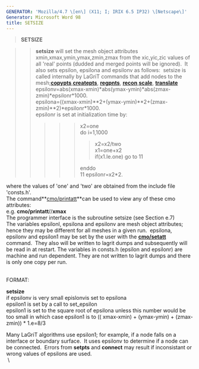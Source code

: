 ```yaml
---
GENERATOR: 'Mozilla/4.7 \[en\] (X11; I; IRIX 6.5 IP32) \[Netscape\]'
Generator: Microsoft Word 98
title: SETSIZE
---
```


> **SETSIZE**

> > **setsize** will set the mesh object attributes
> > xmin,xmax,ymin,ymax,zmin,zmax from the xic,yic,zic values of all
> > 'real' points (dudded and merged points will be ignored).  It also
> > sets epsilon, epsilona and epsilonv as follows:  setsize is called
> > internally by LaGriT commands that add nodes to the
> > mesh;**[copypts](COPYPTS.md)**,**[createpts](createpts.md)**,
> > **[regpnts](REGNPTS.md)**,
> > **[recon](RECON.md)**,**[scale](SCALE.md)**,
> > **[translate](TRANS.md)**\
> > epsilonv=abs(xmax-xmin)\*abs(ymax-ymin)\*abs(zmax-zmin)\*epsilonr\*1000.\
> > epsilona=((xmax-xmin)\*\*2+(ymax-ymin)\*\*2+(zmax-zmin)\*\*2)\*epsilonr\*1000.\
> > epsilonr is set at initialization time by:
> >
> > > > > x2=one\
> > > > > do i=1,1000
> > > > >
> > > > > > x2=x2/two\
> > > > > > x1=one+x2\
> > > > > > if(x1.le.one) go to 11
> > > > >
> > > > > enddo\
> > > > > 11 epsilonr=x2\*2.

where the values of 'one' and 'two' are obtained from the include file
'consts.h'.\
The command**[cmo/printatt](cmo_printatt.md)**can be used to view any
of these cmo attributes:\
e.g. **cmo/printatt**//**xmax**\
The programmer interface is the subroutine setsize (see Section e.7)\
The variables epsilonl, epsilona and epsilonv are mesh object
attributes; hence they may be different for all meshes in a given run. 
epsilona, epsilonv and epsilon1 may be set by the user with the
**[cmo/setatt](cmo_setatt.md)** command.  They also will be written to
lagrit dumps and subsequently will be read in at restart. The variables
in consts.h (epsilon and epsilonr) are machine and run dependent. They
are not written to lagrit dumps and there is only one copy per run.\
 

FORMAT:

**setsize**\
if epsilonv is very small epislonvis set to epsilona\
epsilon1 is set by a call to set\_epsilon\
epsilon1 is set to the square root of epsilona unless this number would
be too small in which case epsilon1 is to (( xmax-xmin) + (ymax-ymin) +
(zmax-zmin)) \* 1.e=8/3

Many LaGriT algorithms use epsilon1; for example, if a node falls on a
interface or boundary surface.  It uses epsilonv to determine if a node
can be connected.  Errors from **setpts** and **connect** may result if
inconsistant or wrong values of epsilons are used.\
 \
